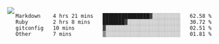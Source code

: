 

<a href="https://github.com/anuraghazra/github-readme-stats">
  <img align="left" src="https://github-readme-stats.vercel.app/api?username=kfly8&count_private=true&show_icons=true&theme=calm" />
</a>


<!--START_SECTION:waka-->

```text
Markdown    4 hrs 21 mins   ███████████████▓░░░░░░░░░   62.58 %
Ruby        2 hrs 8 mins    ███████▓░░░░░░░░░░░░░░░░░   30.72 %
gitconfig   10 mins         ▓░░░░░░░░░░░░░░░░░░░░░░░░   02.51 %
Other       7 mins          ▒░░░░░░░░░░░░░░░░░░░░░░░░   01.81 %
```

<!--END_SECTION:waka-->
